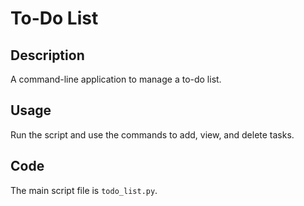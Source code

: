 # To-Do List

## Description
A command-line application to manage a to-do list.

## Usage
Run the script and use the commands to add, view, and delete tasks.

## Code
The main script file is `todo_list.py`.
